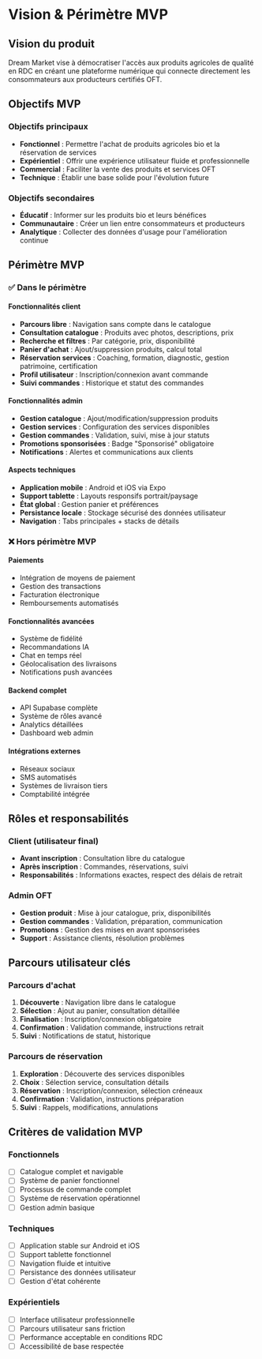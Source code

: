 # Vision & Périmètre MVP

## Vision du produit

Dream Market vise à démocratiser l'accès aux produits agricoles de qualité en RDC en créant une plateforme numérique qui connecte directement les consommateurs aux producteurs certifiés OFT.

## Objectifs MVP

### Objectifs principaux
- **Fonctionnel** : Permettre l'achat de produits agricoles bio et la réservation de services
- **Expérientiel** : Offrir une expérience utilisateur fluide et professionnelle
- **Commercial** : Faciliter la vente des produits et services OFT
- **Technique** : Établir une base solide pour l'évolution future

### Objectifs secondaires
- **Éducatif** : Informer sur les produits bio et leurs bénéfices
- **Communautaire** : Créer un lien entre consommateurs et producteurs
- **Analytique** : Collecter des données d'usage pour l'amélioration continue

## Périmètre MVP

### ✅ Dans le périmètre

#### Fonctionnalités client
- **Parcours libre** : Navigation sans compte dans le catalogue
- **Consultation catalogue** : Produits avec photos, descriptions, prix
- **Recherche et filtres** : Par catégorie, prix, disponibilité
- **Panier d'achat** : Ajout/suppression produits, calcul total
- **Réservation services** : Coaching, formation, diagnostic, gestion patrimoine, certification
- **Profil utilisateur** : Inscription/connexion avant commande
- **Suivi commandes** : Historique et statut des commandes

#### Fonctionnalités admin
- **Gestion catalogue** : Ajout/modification/suppression produits
- **Gestion services** : Configuration des services disponibles
- **Gestion commandes** : Validation, suivi, mise à jour statuts
- **Promotions sponsorisées** : Badge "Sponsorisé" obligatoire
- **Notifications** : Alertes et communications aux clients

#### Aspects techniques
- **Application mobile** : Android et iOS via Expo
- **Support tablette** : Layouts responsifs portrait/paysage
- **État global** : Gestion panier et préférences
- **Persistance locale** : Stockage sécurisé des données utilisateur
- **Navigation** : Tabs principales + stacks de détails

### ❌ Hors périmètre MVP

#### Paiements
- Intégration de moyens de paiement
- Gestion des transactions
- Facturation électronique
- Remboursements automatisés

#### Fonctionnalités avancées
- Système de fidélité
- Recommandations IA
- Chat en temps réel
- Géolocalisation des livraisons
- Notifications push avancées

#### Backend complet
- API Supabase complète
- Système de rôles avancé
- Analytics détaillées
- Dashboard web admin

#### Intégrations externes
- Réseaux sociaux
- SMS automatisés
- Systèmes de livraison tiers
- Comptabilité intégrée

## Rôles et responsabilités

### Client (utilisateur final)
- **Avant inscription** : Consultation libre du catalogue
- **Après inscription** : Commandes, réservations, suivi
- **Responsabilités** : Informations exactes, respect des délais de retrait

### Admin OFT
- **Gestion produit** : Mise à jour catalogue, prix, disponibilités
- **Gestion commandes** : Validation, préparation, communication
- **Promotions** : Gestion des mises en avant sponsorisées
- **Support** : Assistance clients, résolution problèmes

## Parcours utilisateur clés

### Parcours d'achat
1. **Découverte** : Navigation libre dans le catalogue
2. **Sélection** : Ajout au panier, consultation détaillée
3. **Finalisation** : Inscription/connexion obligatoire
4. **Confirmation** : Validation commande, instructions retrait
5. **Suivi** : Notifications de statut, historique

### Parcours de réservation
1. **Exploration** : Découverte des services disponibles
2. **Choix** : Sélection service, consultation détails
3. **Réservation** : Inscription/connexion, sélection créneaux
4. **Confirmation** : Validation, instructions préparation
5. **Suivi** : Rappels, modifications, annulations

## Critères de validation MVP

### Fonctionnels
- [ ] Catalogue complet et navigable
- [ ] Système de panier fonctionnel
- [ ] Processus de commande complet
- [ ] Système de réservation opérationnel
- [ ] Gestion admin basique

### Techniques
- [ ] Application stable sur Android et iOS
- [ ] Support tablette fonctionnel
- [ ] Navigation fluide et intuitive
- [ ] Persistance des données utilisateur
- [ ] Gestion d'état cohérente

### Expérientiels
- [ ] Interface utilisateur professionnelle
- [ ] Parcours utilisateur sans friction
- [ ] Performance acceptable en conditions RDC
- [ ] Accessibilité de base respectée
